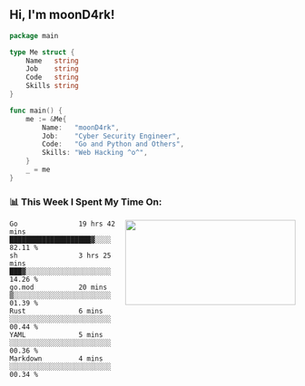 <h2> Hi, I'm moonD4rk!</h2>

```go
package main

type Me struct {
	Name   string
	Job    string
	Code   string
	Skills string
}

func main() {
	me := &Me{
		Name:   "moonD4rk",
		Job:    "Cyber Security Engineer",
		Code:   "Go and Python and Others",
		Skills: "Web Hacking ^o^",
	}
	_ = me
}
```

<h3>📊 This Week I Spent My Time On:</h3>
<img align='right' src="https://github-readme-stats.vercel.app/api?username=moond4rk&show_icons=true&theme=radical", width="300" height="150">

<!--START_SECTION:waka-->

```text
Go               19 hrs 42 mins  ████████████████████▓░░░░   82.11 %
sh               3 hrs 25 mins   ███▓░░░░░░░░░░░░░░░░░░░░░   14.26 %
go.mod           20 mins         ▒░░░░░░░░░░░░░░░░░░░░░░░░   01.39 %
Rust             6 mins          ░░░░░░░░░░░░░░░░░░░░░░░░░   00.44 %
YAML             5 mins          ░░░░░░░░░░░░░░░░░░░░░░░░░   00.36 %
Markdown         4 mins          ░░░░░░░░░░░░░░░░░░░░░░░░░   00.34 %
```

<!--END_SECTION:waka-->

